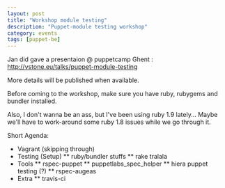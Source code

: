 ```yaml
---
layout: post
title: "Workshop module testing"
description: "Puppet-module testing workshop"
category: events
tags: [puppet-be]
---
```

Jan did gave a presentaion @ puppetcamp Ghent : http://vstone.eu/talks/puppet-module-testing

More details will be published when available.

Before coming to the workshop, make sure you have ruby, rubygems and bundler installed.

Also, I don't wanna be an ass, but I've been using ruby 1.9 lately... Maybe we'll have to work-around some ruby 1.8 issues while we go through it.

Short Agenda:

* Vagrant (skipping through) 
* Testing (Setup) 
** ruby/bundler stuffs 
** rake tralala 
* Tools 
** rspec-puppet 
** puppetlabs_spec_helper 
** hiera puppet testing (?) 
** rspec-augeas 
* Extra 
** travis-ci 
